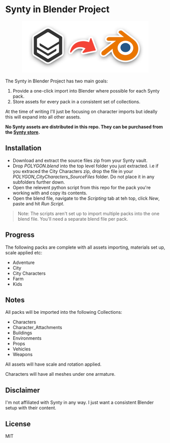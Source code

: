 # Synty in Blender Project

<p align="center">
  <a href="https://godotengine.org">
    <img src="assets/logo.png" width="400" alt="Godot Engine logo">
  </a>
</p>

The Synty in Blender Project has two main goals:

1. Provide a one-click import into Blender where possible for each Synty pack.
1. Store assets for every pack in a consistent set of collections.

At the time of writing I'll just be focusing on character imports but ideally this will expand into all other assets.

**No Synty assets are distributed in this repo. They can be purchased from the [Synty store](https://syntystore.com).**

## Installation

* Download and extract the source files zip from your Synty vault.
* Drop *POLYGON.blend* into the top level folder you just extracted. i.e if you extraced the City Characters zip, drop the file in your *POLYGON_CityCharacters_SourceFiles* folder. Do not place it in any subfolders further down.
* Open the relevent python script from this repo for the pack you're working with and copy its contents.
* Open the blend file, navigate to the *Scripting* tab at teh top, click *New*, paste and hit *Run Script*.

> Note: The scripts aren't set up to import multiple packs into the one blend file. You'll need a separate blend file per pack.

## Progress

The following packs are complete with all assets importing, materials set up, scale applied etc:

* Adventure
* City
* City Characters
* Farm
* Kids

## Notes

All packs will be imported into the following Collections:
* Characters
* Character_Attachments
* Buildings
* Environments
* Props
* Vehicles
* Weapons

All assets will have scale and rotation applied.

Characters will have all meshes under one armature.

## Disclaimer

I'm not affiliated with Synty in any way. I just want a consistent Blender setup with their content.

## License

MIT